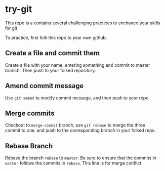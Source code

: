 # try-git

This repo is a contains several challenging practices to enchance your skills for git

To practice, first folk this repo to your own github.

## Create a file and commit them
Create a file with your name, entering something and commit to master branch.
Then push to your folked repository.

## Amend commit message
Use ```git amend``` to modify commit message, and then push to your repo.

## Merge commits
Checkout to ```merge-commit``` branch, use ```git rebase``` to merge the three commit to one,
and push to the corresponding branch in your folked repo.

## Rebase Branch

Rebase the branch ```rebase``` to ```master```. Be sure to ensure that the commits in
```master``` follows the commits in ```rebase```.
This line is for merge conflict


